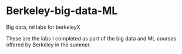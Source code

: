 # Berkeley-big-data-ML
Big data, ml labs for berkeleyX

These are the labs I completed as part of the big data and ML courses offered by Berkeley in the summer. 
